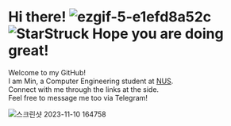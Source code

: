 # Hi there! ![ezgif-5-e1efd8a52c](https://github.com/woodenclock/woodenclock/assets/69474977/c6495d7d-ff52-402d-a81f-9528cf9dff82) ![StarStruck](https://github.com/woodenclock/woodenclock/assets/69474977/9d03491f-acb6-40e8-886e-0e099bba42fc) Hope you are doing great!
Welcome to my GitHub!    
I am Min, a Computer Engineering student at [NUS](https://nus.edu.sg/).  
Connect with me through the links at the side.   
Feel free to message me too via Telegram!   

![스크린샷 2023-11-10 164758](https://github.com/woodenclock/woodenclock/assets/69474977/85654ec0-640c-45e3-ad3e-044cdf9bc4eb)  
